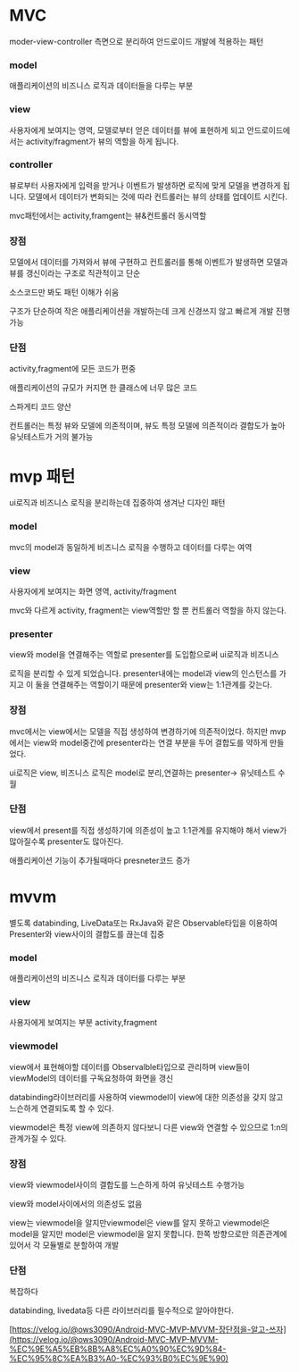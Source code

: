 # MVC

moder-view-controller 측면으로 분리하여 안드로이드 개발에 적용하는 패턴

### model

애플리케이션의 비즈니스 로직과 데이터들을 다루는 부분

### view

사용자에게 보여지는 영역, 모델로부터 얻은 데이터를 뷰에 표현하게 되고 안드로이드에서는 activity/fragment가 뷰의 역할을 하게 됩니다.

### controller

뷰로부터 사용자에게 입력을 받거나 이벤트가 발생하면 로직에 맞게 모델을 변경하게 됩니다. 모델에서 데이터가 변화되는 것에 따라 컨트롤러는 뷰의 상태를 업데이트 시킨다. 

mvc패턴에서는 activity,framgent는 뷰&컨트롤러 동시역할

### 장점

모델에서 데이터를 가져와서 뷰에 구현하고 컨트롤러를 통해 이벤트가 발생하면 모델과 뷰를 갱신이라는 구조로 직관적이고 단순

소스코드만 봐도 패턴 이해가 쉬움

구조가 단순하여 작은 애플리케이션을 개발하는데 크게 신경쓰지 않고 빠르게 개발 진행 가능

### 단점

activity,fragment에 모든 코드가 편중

애플리케이션의 규모가 커지면 한 클래스에 너무 많은 코드

스파게티 코드 양산

컨트롤러는 특정 뷰와 모델에 의존적이며, 뷰도 특정 모델에 의존적이라 결합도가 높아 유닛테스트가 거의 불가능

# mvp 패턴

ui로직과 비즈니스 로직을 분리하는데 집중하여 생겨난 디자인 패턴

### model

mvc의 model과 동일하게 비즈니스 로직을 수행하고 데이터를 다루는 여역

### view

사용자에게 보여지는 화면 영역, activity/fragment

mvc와 다르게 activity, fragment는 view역할만 할 뿐 컨트롤러 역할을 하지 않는다.

### presenter

view와 model을 연결해주는 역할로 presenter를 도입함으로써 ui로직과 비즈니스

로직을 분리할 수 있게 되었습니다. presenter내에는 model과 view의 인스턴스를 가지고 이 둘을 연결해주는 역할이기 때문에 presenter와 view는 1:1관계를 갖는다.

### 장점

mvc에서는 view에서는 모델을 직접 생성하여 변경하기에 의존적이었다. 하지만 mvp에서는 view와 model중간에 presenter라는 연결 부분을 두어 결합도를 약하게 만들었다.

ui로직은 view, 비즈니스 로직은 model로 분리,연결하는 presenter→ 유닛테스트 수월

### 단점

view에서 present를 직접 생성하기에 의존성이 높고 1:1관계를 유지해야 해서 view가 많아질수록 presenter도 많아진다.

애플리케이션 기능이 추가될때마다 presneter코드 증가

# mvvm

별도록 databinding, LiveData또는 RxJava와 같은 Observable타입을 이용하여 Presenter와 view사이의 결합도를 끊는데 집중

### model

애플리케이션의 비즈니스 로직과 데이터를 다루는 부분

### view

사용자에게 보여지는 부분 activity,fragment

### viewmodel

view에서 표현해야할 데이터를 Observalble타입으로 관리하며 view들이 viewModel의 데이터를 구독요청하여 화면을 갱신

databinding라이브러리를 사용하여 viewmodel이 view에 대한 의존성을 갖지 않고 느슨하게 연결되도록 할 수 있다. 

viewmodel은 특정 view에 의존하지 않다보니 다른 view와 연결할 수 있으므로 1:n의 관계가질 수 있다.

### 장점

view와 viewmodel사이의 결합도를 느슨하게 하여 유닛테스트 수행가능

view와 model사이에서의 의존성도 없음

view는 viewmodel을 알지만viewmodel은 view를 알지 못하고 viewmodel은 model을 알지만 model은 viewmodel을 알지 못합니다. 한쪽 방향으로만 의존관계에 있어서 각 모듈별로 분할하여 개발

### 단점

복잡하다

databinding, livedata등 다른 라이브러리를 필수적으로 알아야한다.

[https://velog.io/@ows3090/Android-MVC-MVP-MVVM-장단점을-알고-쓰자](https://velog.io/@ows3090/Android-MVC-MVP-MVVM-%EC%9E%A5%EB%8B%A8%EC%A0%90%EC%9D%84-%EC%95%8C%EA%B3%A0-%EC%93%B0%EC%9E%90)
